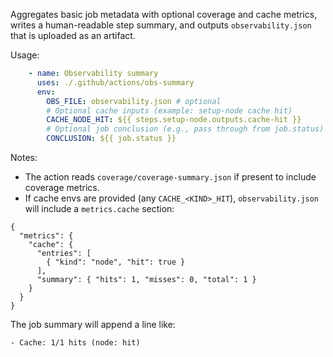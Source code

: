 Aggregates basic job metadata with optional coverage and cache metrics, writes a human-readable step summary, and outputs `observability.json` that is uploaded as an artifact.

Usage:

```yaml
    - name: Observability summary
      uses: ./.github/actions/obs-summary
      env:
        OBS_FILE: observability.json # optional
        # Optional cache inputs (example: setup-node cache hit)
        CACHE_NODE_HIT: ${{ steps.setup-node.outputs.cache-hit }}
        # Optional job conclusion (e.g., pass through from job.status)
        CONCLUSION: ${{ job.status }}
```

Notes:
- The action reads `coverage/coverage-summary.json` if present to include coverage metrics.
- If cache envs are provided (any `CACHE_<KIND>_HIT`), `observability.json` will include a `metrics.cache` section:

```
{
  "metrics": {
    "cache": {
      "entries": [
        { "kind": "node", "hit": true }
      ],
      "summary": { "hits": 1, "misses": 0, "total": 1 }
    }
  }
}
```

The job summary will append a line like:

```
- Cache: 1/1 hits (node: hit)
```
